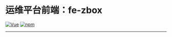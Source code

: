 # 运维平台前端：fe-zbox
[![Vue](https://img.shields.io/badge/python-3.6-green.svg?style=plastic)](https://www.python.org/)
[![npm](https://img.shields.io/npm/dm/vue-icon.svg )](https://www.python.org/)

-----------------------------
## 
